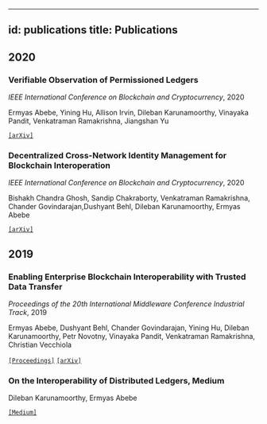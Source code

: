 <!--
 Copyright IBM Corp. All Rights Reserved.

 SPDX-License-Identifier: CC-BY-4.0
 -->
---
id: publications
title: Publications
---

## 2020

### Verifiable Observation of Permissioned Ledgers

*IEEE International Conference on Blockchain and Cryptocurrency*, 2020

Ermyas Abebe, Yining Hu, Allison Irvin, Dileban Karunamoorthy, Vinayaka Pandit, Venkatraman Ramakrishna, Jiangshan Yu

[`[arXiv]`](https://arxiv.org/abs/2012.07339)

### Decentralized Cross-Network Identity Management for Blockchain Interoperation

*IEEE International Conference on Blockchain and Cryptocurrency*, 2020

Bishakh Chandra Ghosh, Sandip Chakraborty, Venkatraman Ramakrishna, Chander Govindarajan,Dushyant Behl, Dileban Karunamoorthy, Ermyas Abebe

[`[arXiv]`](https://arxiv.org/)


## 2019

### Enabling Enterprise Blockchain Interoperability with Trusted Data Transfer

*Proceedings of the 20th International Middleware Conference Industrial Track*, 2019

Ermyas Abebe, Dushyant Behl, Chander Govindarajan, Yining Hu, Dileban Karunamoorthy, Petr Novotny, Vinayaka Pandit, Venkatraman Ramakrishna, Christian Vecchiola

[`[Proceedings]`](https://dl.acm.org/doi/abs/10.1145/3366626.3368129) [`[arXiv]`]( https://arxiv.org/abs/1911.01064)


### On the Interoperability of Distributed Ledgers, Medium

Dileban Karunamoorthy, Ermyas Abebe

[`[Medium]`](https://medium.com/thinkdecentralized/on-the-interoperability-of-distributed-ledgers-15f584b79808)
